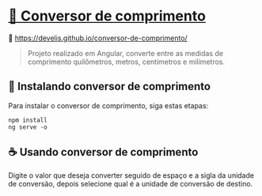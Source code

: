 # <a href="https://develis.github.io/conversor-de-comprimento/">🔁 Conversor de comprimento</a>

📍 https://develis.github.io/conversor-de-comprimento/

> Projeto realizado em Angular, converte entre as medidas de comprimento quilômetros, metros, centímetros e milímetros.

## 🚀 Instalando conversor de comprimento

Para instalar o conversor de comprimento, siga estas etapas:

```
npm install
ng serve -o
```

## ☕ Usando conversor de comprimento
Digite o valor que deseja converter seguido de espaço e a sigla da unidade de conversão, depois selecione qual é a unidade de conversão de destino.

